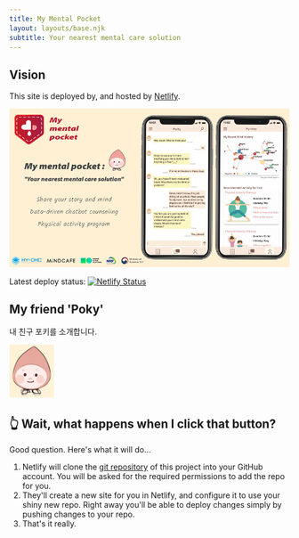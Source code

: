 ```yaml
---
title: My Mental Pocket
layout: layouts/base.njk
subtitle: Your nearest mental care solution
---
```


## Vision

This site is deployed by, and hosted by [Netlify](https://www.netlify.com).

<img size src="images/mymentalpocket_hompage_image.png" width="600">

<div class="nakedLink">

Latest deploy status: [![Netlify Status](https://api.netlify.com/api/v1/badges/056b4a67-70e6-4af4-9be5-dee151b8e906/deploy-status)](https://app.netlify.com/sites/eleventyone/deploys)

</div>

## My friend 'Poky'

내 친구 포키를 소개합니다.

<img size src="images/poky.png" width="80">

## 👆 Wait, what happens when I click that button?

Good question. Here's what it will do...

1. Netlify will clone the [git repository]({{pkg.repository.url}}) of this project into your GitHub account. You will be asked for the required permissions to add the repo for you.
2. They'll create a new site for you in Netlify, and configure it to use your shiny new repo. Right away you'll be able to deploy changes simply by pushing changes to your repo.
3. That's it really.
